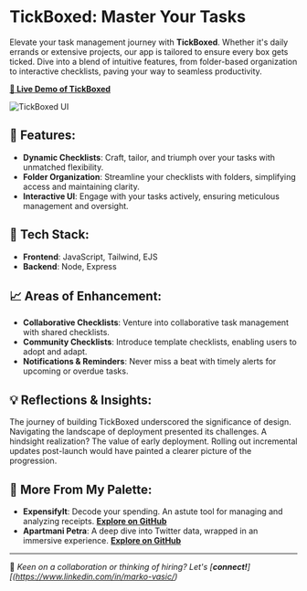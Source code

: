 # TickBoxed: Master Your Tasks

Elevate your task management journey with **TickBoxed**. Whether it's daily errands or extensive projects, our app is tailored to ensure every box gets ticked. Dive into a blend of intuitive features, from folder-based organization to interactive checklists, paving your way to seamless productivity.

[**🚀 Live Demo of TickBoxed**](https://tickboxed.cyclic.app/)

![TickBoxed UI](https://github.com/YourGithubUsername/tickboxed/assets/screenshot.png)

## 🌟 **Features:**

- **Dynamic Checklists**: Craft, tailor, and triumph over your tasks with unmatched flexibility.
- **Folder Organization**: Streamline your checklists with folders, simplifying access and maintaining clarity.
- **Interactive UI**: Engage with your tasks actively, ensuring meticulous management and oversight.

## 🔧 **Tech Stack:**

- **Frontend**: JavaScript, Tailwind, EJS
- **Backend**: Node, Express

## 📈 **Areas of Enhancement:**

- **Collaborative Checklists**: Venture into collaborative task management with shared checklists.
- **Community Checklists**: Introduce template checklists, enabling users to adopt and adapt.
- **Notifications & Reminders**: Never miss a beat with timely alerts for upcoming or overdue tasks.

## 💡 **Reflections & Insights:**

The journey of building TickBoxed underscored the significance of design. Navigating the landscape of deployment presented its challenges. A hindsight realization? The value of early deployment. Rolling out incremental updates post-launch would have painted a clearer picture of the progression.

## 🎨 **More From My Palette:**

- **ExpensifyIt**: Decode your spending. An astute tool for managing and analyzing receipts. [**Explore on GitHub**](https://github.com/Vastradamus/expensifyit)
- **Apartmani Petra**: A deep dive into Twitter data, wrapped in an immersive experience. [**Explore on GitHub**](https://github.com/Vastradamus/Petra)

---

🤝 *Keen on a collaboration or thinking of hiring? Let's [**connect!**][(https://www.linkedin.com/in/marko-vasic/)*
